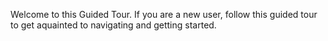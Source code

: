 <!--
#/ title: Welcome!
#/ nextStepUrl: menu/home
-->
<p>
Welcome to this Guided Tour. If you are a new user, follow this guided tour to get aquainted to navigating and getting started. 
</p>